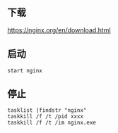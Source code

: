 
## 下载
https://nginx.org/en/download.html

## 启动

```shell
start nginx
```
## 停止

```shell
tasklist |findstr "nginx"
taskkill /f /t /pid xxxx
taskkill /f /t /im nginx.exe
```
